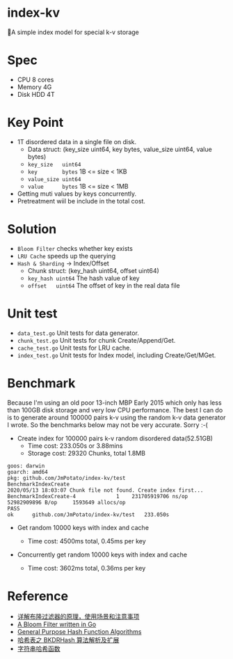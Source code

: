 # index-kv

📒A simple index model for special k-v storage

# Spec

* CPU 8 cores
* Memory 4G
* Disk HDD 4T

# Key Point

* 1T disordered data in a single file on disk.
    * Data struct: (key_size uint64, key bytes, value_size uint64, value bytes)
    * `key_size   uint64`
    * `key        bytes`    1B <= size < 1KB
    * `value_size uint64`
    * `value      bytes`    1B <= size < 1MB
* Getting muti values by keys concurrently.
* Pretreatment wiil be include in the total cost.

# Solution

* `Bloom Filter` checks whether key exists
* `LRU Cache` speeds up the querying
* `Hash & Sharding` -> Index/Offset
    * Chunk struct: (key_hash uint64, offset uint64)
    * `key_hash uint64` The hash value of key
    * `offset   uint64` The offset of key in the real data file

# Unit test

* `data_test.go` Unit tests for data generator.
* `chunk_test.go` Unit tests for chunk Create/Append/Get.
* `cache_test.go` Unit tests for LRU cache.
* `index_test.go` Unit tests for Index model, including Create/Get/MGet.

# Benchmark

Because I'm using an old poor 13-inch MBP Early 2015 which only has less than 100GB disk storage and very low CPU performance. The best I can do is to generate around 100000 pairs k-v using the random k-v data generator I wrote. So the benchmarks below may not be very accurate. Sorry :-(

* Create index for 100000 pairs k-v random disordered data(52.51GB)
    * Time cost: 233.050s or 3.88mins
    * Storage cost: 29320 Chunks, total 1.8MB

```shell
goos: darwin
goarch: amd64
pkg: github.com/JmPotato/index-kv/test
BenchmarkIndexCreate
2020/05/13 18:03:07 Chunk file not found. Create index first...
BenchmarkIndexCreate-4   	       1	231705919706 ns/op	52982909896 B/op	 1593649 allocs/op
PASS
ok  	github.com/JmPotato/index-kv/test	233.050s
```

* Get random 10000 keys with index and cache
    * Time cost: 4500ms total, 0.45ms per key

* Concurrently get random 10000 keys with index and cache
    * Time cost: 3602ms total, 0.36ms per key

# Reference

* [详解布隆过滤器的原理，使用场景和注意事项](https://zhuanlan.zhihu.com/p/43263751)
* [A Bloom Filter written in Go](https://github.com/willf/bloom)
* [General Purpose Hash Function Algorithms](https://www.partow.net/programming/hashfunctions/#AvailableHashFunctions)
* [哈希表之 BKDRHash 算法解析及扩展](https://blog.csdn.net/MyLinChi/article/details/79509455)
* [字符串哈希函数](https://blog.csdn.net/wanglx_/article/details/40300363)